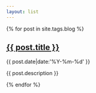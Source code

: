 ```yaml
---
layout: list
---
```


<div class="wrap-single">
{% for post in site.tags.blog %}
<div class="entry clearfix">
    <h2 class="post-title"><a href="{{ post.url }}">{{ post.title }}</a></h2>
    <p class="post-date"><i class="icon-clock"></i> {{ post.date|date:'%Y-%m-%d' }}</p>
    <div class="post-desc">
        <p>{{ post.description }}</p>
    </div>
</div>
{% endfor %}
<div>
